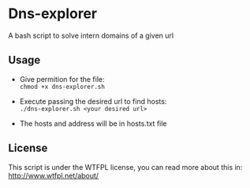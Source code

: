 # Dns-explorer
A bash script to solve intern domains of a given url

## Usage
- Give permition for the file:  
``` chmod +x dns-explorer.sh ```

- Execute passing the desired url to find hosts:  
``` ./dns-explorer.sh <your desired url> ```

- The hosts and address will be in hosts.txt file  

## License
This script is under the WTFPL license, you can read more about this in:  
http://www.wtfpl.net/about/
